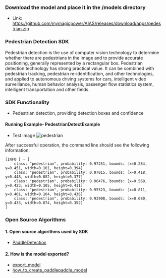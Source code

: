 
### Download the model and place it in the /models directory
- Link: https://github.com/mymagicpower/AIAS/releases/download/apps/pedestrian.zip

### Pedestrian Detection SDK
Pedestrian detection is the use of computer vision technology to determine whether there are pedestrians in the image and to provide accurate positioning, generally represented by a rectangular box. Pedestrian detection technology has strong practical value. It can be combined with pedestrian tracking, pedestrian re-identification, and other technologies, and applied to autonomous driving systems for cars, intelligent video surveillance, human behavior analysis, passenger flow statistics system, intelligent transportation and other fields.

### SDK Functionality
- Pedestrian detection, providing detection boxes and confidence

#### Running Example- PedestrianDetectExample
- Test image
![pedestrian](https://aias-home.oss-cn-beijing.aliyuncs.com/AIAS/sec_sdks/images/ped_result.png)

After successful operation, the command line should see the following information:
```text
[INFO ] - [
	class: "pedestrian", probability: 0.97251, bounds: [x=0.284, y=0.451, width=0.101, height=0.394]
	class: "pedestrian", probability: 0.97015, bounds: [x=0.418, y=0.448, width=0.082, height=0.377]
	class: "pedestrian", probability: 0.96476, bounds: [x=0.568, y=0.423, width=0.105, height=0.411]
	class: "pedestrian", probability: 0.95523, bounds: [x=0.811, y=0.401, width=0.104, height=0.436]
	class: "pedestrian", probability: 0.93908, bounds: [x=0.680, y=0.433, width=0.074, height=0.352]
]
```

### Open Source Algorithms
#### 1. Open source algorithms used by SDK
- [PaddleDetection](https://github.com/PaddlePaddle/PaddleDetection)

#### 2. How is the model exported?
- [export_model](https://github.com/PaddlePaddle/PaddleDetection/blob/release%2F2.4/tools/export_model.py)
- [how_to_create_paddlepaddle_model](http://docs.djl.ai/docs/paddlepaddle/how_to_create_paddlepaddle_model_zh.html)
